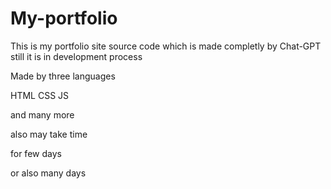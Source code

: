 # My-portfolio
This is my portfolio site source code which is made completly by Chat-GPT
still it is in development process


Made by three languages

HTML
CSS
JS


and many  more

also may take time

for few days

or also many days


